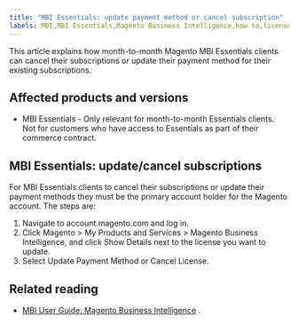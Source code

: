 ```yaml
---
title: "MBI Essentials: update payment method or cancel subscription"
labels: MBI,MBI Essentials,Magento Business Intelligence,how to,license,payment method,payments
---
```


This article explains how month-to-month Magento MBI Essentials clients can cancel their subscriptions or update their payment method for their existing subscriptions.

## Affected products and versions

* MBI Essentials - Only relevant for month-to-month Essentials clients. Not for customers who have access to Essentials as part of their commerce contract.

## MBI Essentials: update/cancel subscriptions

For MBI Essentials clients to cancel their subscriptions or update their payment methods they must be the primary account holder for the Magento account. The steps are:

1. Navigate to account.magento.com and log in.
1. Click Magento > My Products and Services > Magento Business Intelligence, and click Show Details next to the license you want to update.
1. Select Update Payment Method or Cancel License.

## Related reading

* [MBI User Guide: Magento Business Intelligence](https://docs.magento.com/mbi/) .
